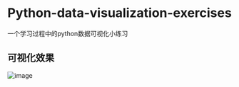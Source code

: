 # Python-data-visualization-exercises
一个学习过程中的python数据可视化小练习


## 可视化效果
![image](https://github.com/gypsy111/Python-data-visualization-exercises/image/效果.png)
